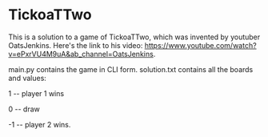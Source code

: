 # TickoaTTwo
This is a solution to a game of TickoaTTwo, which was invented by youtuber OatsJenkins.
Here's the link to his video: https://www.youtube.com/watch?v=ePxrVU4M9uA&ab_channel=OatsJenkins.

main.py contains the game in CLI form.
solution.txt contains all the boards and values:

1 -- player 1 wins

0 -- draw

-1 -- player 2 wins.
